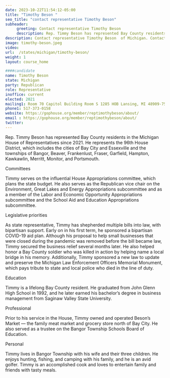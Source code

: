 ```yaml
---
date: 2023-10-22T11:54:12-05:00
title: "Timothy Beson "
seo_title: "contact representative Timothy Beson"
subheader:
     greeting: Contact representative Timothy Beson
     description: Rep. Timmy Beson has represented Bay County residents in the Michigan House of Representatives since 2021. He represents the 96th House District. Timmy serves on the influential House Appropriations committee, which plans the state budget.
description: Contact representative Timothy Beson  of Michigan. Contact information for Timothy Beson  includes email address, phone number, and mailing address.
image: timothy-beson.jpeg
video:
url:  /states/michigan/timothy-beson/
weight: 1
layout: course_home

####candidate
name: Timothy Beson
state: Michigan
party: Republican
role: Representative
inoffice: current
elected: 2021
mailing1: Room 70 Capitol Building Room S 1285 HOB Lansing, MI 48909-7514
phone1: 517-373-0158
website: https://gophouse.org/member/reptimothybeson/about/
email : https://gophouse.org/member/reptimothybeson/about/
twitter:
---
```


Rep. Timmy Beson has represented Bay County residents in the Michigan House of Representatives since 2021. He represents the 96th House District, which includes the cities of Bay City and Essexville and the townships of Bangor, Beaver, Frankenlust, Fraser, Garfield, Hampton, Kawkawlin, Merritt, Monitor, and Portsmouth.

Committees

Timmy serves on the influential House Appropriations committee, which plans the state budget. He also serves as the Republican vice chair on the Environment, Great Lakes and Energy Appropriations subcommittee and as a member of the Labor and Economic Opportunity Appropriations subcommittee and the School Aid and Education Appropriations subcommittee.

Legislative priorities

As state representative, Timmy has shepherded multiple bills into law, with bipartisan support. Early on in his first term, he sponsored a bipartisan COVID-19 aid plan. Although his proposal to help small businesses that were closed during the pandemic was removed before the bill became law, Timmy secured the business relief several months later. He also helped honor a Bay County soldier who was killed in action by helping name a local bridge in his memory. Additionally, Timmy sponsored a new law to update and preserve the Michigan Law Enforcement Officers Memorial Monument, which pays tribute to state and local police who died in the line of duty.

Education

Timmy is a lifelong Bay County resident. He graduated from John Glenn High School in 1992, and he later earned his bachelor’s degree in business management from Saginaw Valley State University.

Professional

Prior to his service in the House, Timmy owned and operated Beson’s Market — the family meat market and grocery store north of Bay City. He also served as a trustee on the Bangor Township Schools Board of Education.

Personal

Timmy lives in Bangor Township with his wife and their three children. He enjoys hunting, fishing, and camping with his family, and he is an avid golfer. Timmy is an accomplished cook and loves to entertain family and friends with tasty meals.
